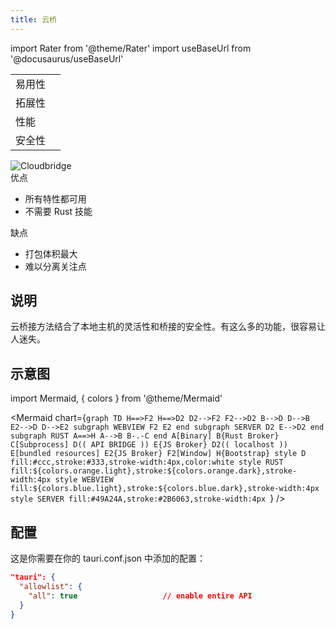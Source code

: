 ```yaml
---
title: 云桥 
---
```


import Rater from '@theme/Rater'
import useBaseUrl from '@docusaurus/useBaseUrl'

<div className="row">
  <div className="col col--4">
    <table>
      <tr>
        <td>易用性</td>
        <td><Rater value="1"/></td>
      </tr>
      <tr>
        <td>拓展性</td>
        <td><Rater value="5"/></td>
      </tr>
      <tr>
        <td>性能</td>
        <td><Rater value="3"/></td>
      </tr>
      <tr>
        <td>安全性</td>
        <td><Rater value="2"/></td>
      </tr>
    </table>
  </div>
  <div className="col col--4 pattern-logo">
    <img src={useBaseUrl('img/patterns/Cloudbridge.png')} alt="Cloudbridge" />
  </div>
    <div className="col col--4">
    优点
    <ul>
      <li>所有特性都可用</li>
      <li>不需要 Rust 技能</li>
    </ul>
    缺点
    <ul>
      <li>打包体积最大</li>
      <li>难以分离关注点</li>
    </ul>
  </div>
</div>

## 说明

云桥接方法结合了本地主机的灵活性和桥接的安全性。有这么多的功能，很容易让人迷失。

## 示意图

import Mermaid, { colors } from '@theme/Mermaid'

<Mermaid chart={`graph TD
      H==>F2
      H==>D2
      D2-->F2
      F2-->D2
      B-->D
      D-->B
      E2-->D
      D-->E2
      subgraph WEBVIEW
      F2
      E2
      end
      subgraph SERVER
      D2
      E-->D2
      end
      subgraph RUST
      A==>H
      A-->B
      B-.-C
      end
      A[Binary]
      B{Rust Broker}
      C[Subprocess]
      D(( API BRIDGE ))
      E{JS Broker}
      D2(( localhost ))
      E[bundled resources]
      E2{JS Broker}
      F2[Window]
      H{Bootstrap}
      style D fill:#ccc,stroke:#333,stroke-width:4px,color:white
      style RUST fill:${colors.orange.light},stroke:${colors.orange.dark},stroke-width:4px
      style WEBVIEW fill:${colors.blue.light},stroke:${colors.blue.dark},stroke-width:4px
      style SERVER fill:#49A24A,stroke:#2B6063,stroke-width:4px
      `} />


## 配置

这是你需要在你的 tauri.conf.json 中添加的配置：
```json
"tauri": {
  "allowlist": {
    "all": true                   // enable entire API
  }
}
```
